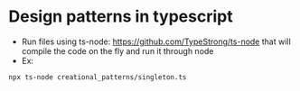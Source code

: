 # Design patterns in typescript

- Run files using ts-node: <https://github.com/TypeStrong/ts-node> that will compile the code on the fly and run it through node
- Ex:

```text
npx ts-node creational_patterns/singleton.ts
```
